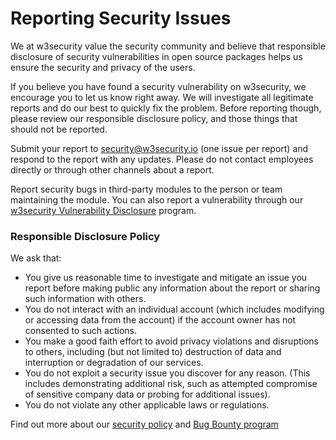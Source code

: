 # Reporting Security Issues

We at w3security value the security community and believe that responsible disclosure of security vulnerabilities in open source packages helps us ensure the security and privacy of the users.

If you believe you have found a security vulnerability on w3security, we encourage you to let us know right away. We will investigate all legitimate reports and do our best to quickly fix the problem. Before reporting though, please review our responsible disclosure policy, and those things that should not be reported.

Submit your report to security@w3security.io (one issue per report) and respond to the report with any updates. Please do not contact employees directly or through other channels about a report.

Report security bugs in third-party modules to the person or team maintaining the module. You can also report a vulnerability through our [w3security Vulnerability Disclosure](https://docs.google.com/a/w3security.io/forms/d/e/1FAIpQLSemwgWZ0JgK1ZULKhy9DZCQ5KulbLEldvmokAuRtt-_nrqNlA/viewform) program.

### Responsible Disclosure Policy

We ask that:

- You give us reasonable time to investigate and mitigate an issue you report before making public any information about the report or sharing such information with others.
- You do not interact with an individual account (which includes modifying or accessing data from the account) if the account owner has not consented to such actions.
- You make a good faith effort to avoid privacy violations and disruptions to others, including (but not limited to) destruction of data and interruption or degradation of our services.
- You do not exploit a security issue you discover for any reason. (This includes demonstrating additional risk, such as attempted compromise of sensitive company data or probing for additional issues).
- You do not violate any other applicable laws or regulations.

Find out more about our [security policy](https://w3security.io/docs/security) and [Bug Bounty program](https://w3security.io/docs/security#w3security-s-vulnerability-disclosure-program)
